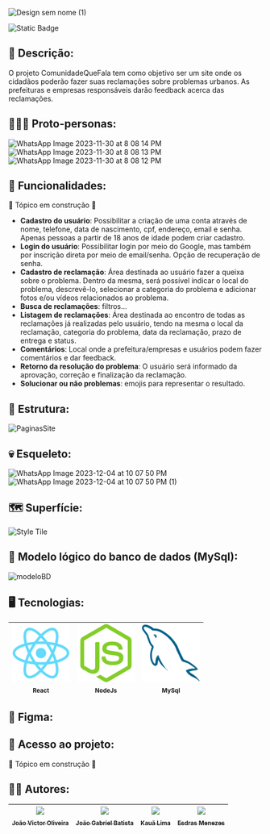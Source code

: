 ![Design sem nome (1)](https://github.com/Joaovictor2005/PI-ComunidadeQueFala/assets/50675595/5d23eda9-aa66-4eac-b83f-5c4c5ec6470d)

![Static Badge](https://img.shields.io/badge/Stauts-em_andamento-yellow)

## 🎯 Descrição:
O projeto ComunidadeQueFala tem como objetivo ser um site onde os cidadãos poderão fazer suas reclamações sobre problemas urbanos. 
As prefeituras e empresas responsáveis darão feedback acerca das reclamações.


## 🙍🙍‍♀️ Proto-personas:
![WhatsApp Image 2023-11-30 at 8 08 14 PM](https://github.com/Joaovictor2005/PI-ComunidadeQueFala/assets/134461147/0ab6fa8d-6151-4738-a8fd-cebceac2a4aa)
![WhatsApp Image 2023-11-30 at 8 08 13 PM](https://github.com/Joaovictor2005/PI-ComunidadeQueFala/assets/134461147/f05a4b17-68f0-42b9-879d-75c4222df817)
![WhatsApp Image 2023-11-30 at 8 08 12 PM](https://github.com/Joaovictor2005/PI-ComunidadeQueFala/assets/134461147/be1a84e6-ca44-4c7f-ae3c-fb294e4f91f3)
##  🔨 Funcionalidades:
<span align=“center”> 🚧 Tópico em construção 🚧 </span>
- **Cadastro do usuário**:  Possibilitar a criação de uma conta através de nome, telefone, data de nascimento, cpf, endereço, email e senha. Apenas pessoas a partir de 18 anos de idade podem criar cadastro.
- **Login do usuário**: Possibilitar login por meio do Google, mas também por inscrição direta por meio de email/senha. Opção de recuperação de senha.
- **Cadastro de reclamação**:  Área destinada ao usuário fazer a queixa sobre o problema. Dentro da mesma, será possível indicar o local do problema, descrevê-lo, selecionar a categoria do problema e adicionar fotos e/ou vídeos relacionados ao problema.
- **Busca de reclamações**: filtros…
- **Listagem de reclamações**: Área destinada ao encontro de todas as reclamações já realizadas pelo usuário, tendo na mesma o local da reclamação, categoria do problema, data da reclamação, prazo de entrega e status.
- **Comentários**:  Local onde a prefeitura/empresas e usuários podem fazer comentários e dar feedback.
- **Retorno da resolução do problema**: O usuário será informado da aprovação, correção e finalização da reclamação.
- **Solucionar ou não problemas**: emojis para representar o resultado.
## 🧱 Estrutura:

![PaginasSite](https://github.com/Joaovictor2005/PI-ComunidadeQueFala/assets/134461147/f9aa5044-887e-4f7a-9fa8-a4682865d5a1)
## 💀 Esqueleto:
![WhatsApp Image 2023-12-04 at 10 07 50 PM](https://github.com/Joaovictor2005/PI-ComunidadeQueFala/assets/134461147/6b5d3404-d81a-46af-8ac5-9736cf6f88d9)
![WhatsApp Image 2023-12-04 at 10 07 50 PM (1)](https://github.com/Joaovictor2005/PI-ComunidadeQueFala/assets/134461147/e3f71080-e42a-4498-8bd7-590b74850cd8)

## 🗺️ Superfície:
![Style Tile](https://github.com/Joaovictor2005/PI-ComunidadeQueFala/assets/134461147/c5970e2e-6b26-41d9-bb2c-c52a18caf044)
## 📄 Modelo lógico do banco de dados (MySql):
![modeloBD](https://github.com/Joaovictor2005/PI-ComunidadeQueFala/assets/50675595/faca890c-5b22-44fa-b862-5dc376f74913)

## 🖥️ Tecnologias:

| [<img loading="lazy" src="https://raw.githubusercontent.com/devicons/devicon/master/icons/react/react-original.svg" width=115><br><sub>React</sub>](https://github.com/joaovictor2005) | [<img loading="lazy" src="https://raw.githubusercontent.com/devicons/devicon/master/icons/nodejs/nodejs-original.svg" width=115><br><sub>NodeJs</sub>](https://github.com/joaovictor2005) |  [<img loading="lazy" src="https://raw.githubusercontent.com/devicons/devicon/master/icons/mysql/mysql-original.svg" width=115><br><sub>MySql</sub>](https://google.com)| 
| :---: | :---: | :---: | 
## 📖 Figma:
## 📂 Acesso ao projeto: 
<span align=“center”>🚧 Tópico em construção 🚧 </span>
## 👨‍💻 Autores:
| [<img loading="lazy" src="https://avatars.githubusercontent.com/u/50675595?s=96&v=4" width=115><br><sub>João Victor Oliveira</sub>](https://github.com/joaovictor2005) | [<img loading="lazy" src="https://avatars.githubusercontent.com/u/134461147?v=4" width=115><br><sub>João Gabriel Batista</sub>](https://github.com/joaogabrielbatista) |  [<img loading="lazy" src="https://avatars.githubusercontent.com/u/112483659?v=4" width=115><br><sub>Kauã Lima</sub>](https://github.com/kaua1711) | [<img loading="lazy" src="https://avatars.githubusercontent.com/u/150805195?v=4" width=115><br><sub>Esdras Menezes</sub>](https://github.com/esdrasmenezes) |
| :---: | :---: | :---: | :---: |
